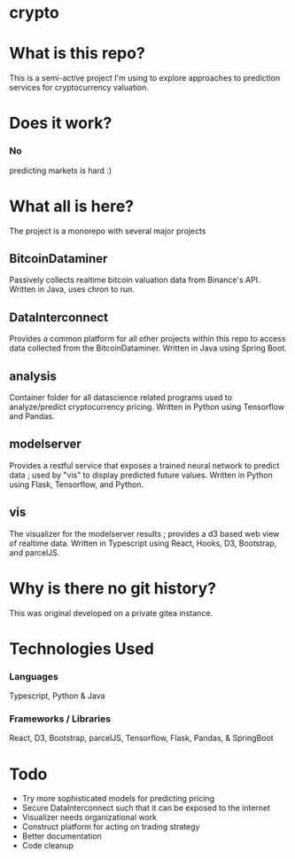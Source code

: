 # crypto

# What is this repo?
This is a semi-active project I'm using to explore approaches to prediction services for cryptocurrency valuation.




# Does it work?
### No
predicting markets is hard :)




# What all is here?
The project is a monorepo with several major projects

## __BitcoinDataminer__
Passively collects realtime bitcoin valuation data from Binance's API. Written in Java, uses chron to run.

## __DataInterconnect__
Provides a common platform for all other projects within this repo to access data collected from the BitcoinDataminer. Written in Java using Spring Boot.

## __analysis__
Container folder for all datascience related programs used to analyze/predict cryptocurrency pricing. Written in Python using Tensorflow and Pandas.

## __modelserver__
Provides a restful service that exposes a trained neural network to predict data ; used by "vis" to display predicted future values. Written in Python using Flask, Tensorflow, and Python.

## __vis__
The visualizer for the modelserver results ; provides a d3 based web view of realtime data. Written in Typescript using React, Hooks, D3, Bootstrap, and parcelJS.




# Why is there no git history?
This was original developed on a private gitea instance.




# Technologies Used

### Languages
Typescript, Python & Java

### Frameworks / Libraries
React, D3, Bootstrap, parcelJS, Tensorflow, Flask, Pandas, & SpringBoot




# Todo
 - Try more sophisticated models for predicting pricing
 - Secure DataInterconnect such that it can be exposed to the internet
 - Visualizer needs organizational work
 - Construct platform for acting on trading strategy
 - Better documentation
 - Code cleanup